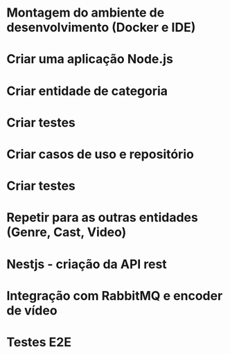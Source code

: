 # Montagem do ambiente de desenvolvimento (Docker e IDE)

# Criar uma aplicação Node.js

# Criar entidade de categoria

# Criar testes

# Criar casos de uso e repositório

# Criar testes

# Repetir para as outras entidades (Genre, Cast, Video)

# Nestjs - criação da API rest
# Integração com RabbitMQ e encoder de vídeo
# Testes E2E